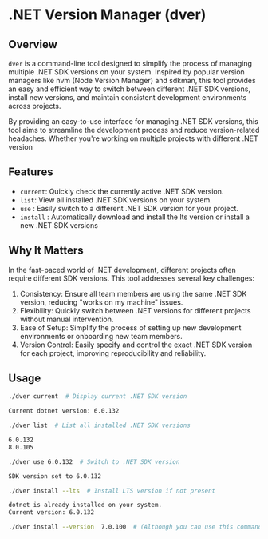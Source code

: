 # .NET Version Manager (dver)

## Overview

`dver` is a command-line tool designed to simplify the process of managing multiple .NET SDK versions on your system. Inspired by popular version managers like nvm (Node Version Manager) and sdkman, this tool provides an easy and efficient way to switch between different .NET SDK versions, install new versions, and maintain consistent development environments across projects.

By providing an easy-to-use interface for managing .NET SDK versions, this tool aims to streamline the development process and reduce version-related headaches. Whether you're working on multiple projects with different .NET version

## Features

- `current`: Quickly check the currently active .NET SDK version.
- `list`: View all installed .NET SDK versions on your system.
- `use` : Easily switch to a different .NET SDK version for your project.
- `install` : Automatically download and install the lts version or install a new .NET SDK versions

## Why It Matters
In the fast-paced world of .NET development, different projects often require different SDK versions. This tool addresses several key challenges:

1. Consistency: Ensure all team members are using the same .NET SDK version, reducing "works on my machine" issues.
2. Flexibility: Quickly switch between .NET versions for different projects without manual intervention.
3. Ease of Setup: Simplify the process of setting up new development environments or onboarding new team members.
4. Version Control: Easily specify and control the exact .NET SDK version for each project, improving reproducibility and reliability.

## Usage

```bash
./dver current  # Display current .NET SDK version

Current dotnet version: 6.0.132
```
```bash
./dver list  # List all installed .NET SDK versions

6.0.132
8.0.105
```

```bash
./dver use 6.0.132  # Switch to .NET SDK version

SDK version set to 6.0.132
```

```bash
./dver install --lts  # Install LTS version if not present

dotnet is already installed on your system.
Current version: 6.0.132
```

```bash
./dver install --version  7.0.100  # (Although you can use this command, it is still a work in progress so it is in the experimental phase.)
```
